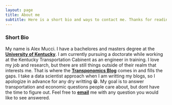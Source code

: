 ```yaml
---
layout: page
title: About me
subtitle: Here is a short bio and ways to contact me. Thanks for reading and any feedback and new topics are welcome!
---
```


### Short Bio
My name is Alex Mucci. I have a bachelores and masters degree at the [**University of Kentucky**](https://www.uky.edu). I am currently pursuing a doctorate while working at the Kentucky Transportation Cabinent as an engineer in training. I love my job and research, but there are still things outside of their realm that interests me. That is where the [**Transponomics Blog**](https://alex-mucci.github.io/blog) comes in and fills the gaps. I take a data scientist approach when I am writting my blogs, so I apologize in advance for any dry writting :grin:. My goal is to answer transportation and economic questions people care about, but dont have the time to figure out. Feel free to [**email**](mailto:Alex.Mucci@uky.edu) me with any question you would like to see answered.  
